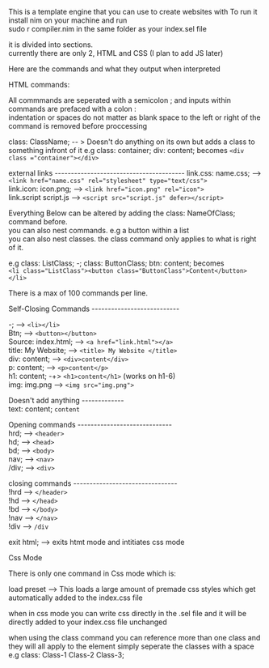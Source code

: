 This is a template engine that you can use to create websites with
To run it install nim on your machine and run <br>sudo r compiler.nim in the same folder as your index.sel file

it is divided into sections. <br> currently there are only 2, HTML and CSS (I plan to add JS later)

Here are the commands and what they output when interpreted

HTML commands:

All commmands are seperated with a semicolon ; and inputs within commands are prefaced with a colon : <br>
indentation or spaces do not matter as blank space to the left or right of the command is removed before proccessing

class: ClassName; -- >
Doesn't do anything on its own but adds a class to something infront of it e.g class: container; div: content; becomes `<div class ="container"></div>`

external links ----------------------------------------
link.css: name.css; --> `<link href="name.css" rel="stylesheet" type="text/css">` <br>
link.icon: icon.png; --> `<link href="icon.png" rel="icon">` <br>
link.script script.js --> `<script src="script.js" defer></script>` <br>


Everything Below can be altered by adding the class: NameOfClass; command before.<br>
you can also nest commands. e.g a button within a list <br>
you can also nest classes. the class command only applies to what is right of it. <br>

e.g class: ListClass; -; class: ButtonClass; btn: content; becomes <br>
`<li class="ListClass"><button class="ButtonClass">Content</button></li>` <br>

There is a max of 100 commands per line.

Self-Closing Commands --------------------------- <br>

-; --> `<li></li>` <br>
Btn; --> `<button></button>` <br>
Source: index.html; --> `<a href="link.html"></a>` <br>
title: My Website; --> `<title> My Website </title>` <br>
div: content; --> `<div>content</div>` <br>
p: content; --> `<p>content</p>` <br>
h1: content; -+> `<h1>content</h1>` (works on h1-6) <br>
img: img.png --> `<img src="img.png">` <br>

Doesn't add anything ------------- <br>
text: content; `content` <br>

Opening commands ----------------------------- <br>
hrd; --> `<header>` <br>
hd; --> `<head>` <br>
bd; --> `<body>` <br>
nav; --> `<nav>` <br>
/div; --> `<div>` <br>

closing commands -------------------------------- <br>
!hrd --> `</header>` <br>
!hd --> `</head>` <br>
!bd --> `</body>` <br>
!nav --> `</nav>` <br>
!div --> `/div` <br>

exit html; --> exits htmt mode and intitiates css mode <br>

Css Mode

There is only one command in Css mode which is:

load preset --> This loads a large amount of premade css styles which get automatically added to the index.css file

when in css mode you can write css directly in the .sel file and it will be directly added to your index.css file unchanged

when using the class command you can reference more than one class and they will all apply to the element
simply seperate the classes with a space 
e.g class: Class-1 Class-2 Class-3;

